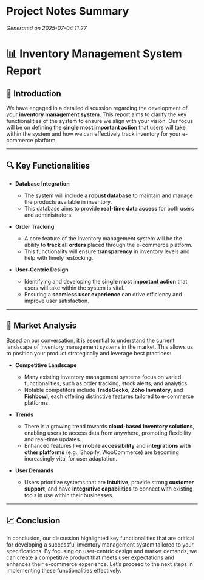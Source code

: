 # Project Notes Summary

*Generated on 2025-07-04 11:27*

# 📊 **Inventory Management System Report**

## 📌 **Introduction**
We have engaged in a detailed discussion regarding the development of your **inventory management system**. This report aims to clarify the key functionalities of the system to ensure we align with your vision. Our focus will be on defining the **single most important action** that users will take within the system and how we can effectively track inventory for your e-commerce platform.

---

## 🔍 **Key Functionalities**

- **Database Integration**
  - The system will include a **robust database** to maintain and manage the products available in inventory.
  - This database aims to provide **real-time data access** for both users and administrators.

- **Order Tracking**
  - A core feature of the inventory management system will be the ability to **track all orders** placed through the e-commerce platform.
  - This functionality will ensure **transparency** in inventory levels and help with timely restocking.

- **User-Centric Design**
  - Identifying and developing the **single most important action** that users will take within the system is vital. 
  - Ensuring a **seamless user experience** can drive efficiency and improve user satisfaction.

---

## 🛒 **Market Analysis**

Based on our conversation, it is essential to understand the current landscape of inventory management systems in the market. This allows us to position your product strategically and leverage best practices:

- **Competitive Landscape**
  - Many existing inventory management systems focus on varied functionalities, such as order tracking, stock alerts, and analytics.
  - Notable competitors include **TradeGecko**, **Zoho Inventory**, and **Fishbowl**, each offering distinctive features tailored to e-commerce platforms.

- **Trends**
  - There is a growing trend towards **cloud-based inventory solutions**, enabling users to access data from anywhere, promoting flexibility and real-time updates.
  - Enhanced features like **mobile accessibility** and **integrations with other platforms** (e.g., Shopify, WooCommerce) are becoming increasingly vital for user adaptation.

- **User Demands**
  - Users prioritize systems that are **intuitive**, provide strong **customer support**, and have **integrative capabilities** to connect with existing tools in use within their businesses.

---

## 📈 **Conclusion**
In conclusion, our discussion highlighted key functionalities that are critical for developing a successful inventory management system tailored to your specifications. By focusing on user-centric design and market demands, we can create a competitive product that meets user expectations and enhances their e-commerce experience. Let’s proceed to the next steps in implementing these functionalities effectively.